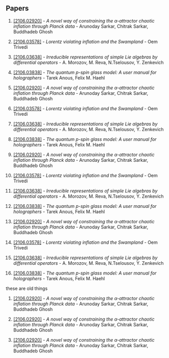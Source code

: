 ## Papers

1. [[2106.02920]](https://arxiv.org/abs/2106.02920) - *A novel way of constraining the $α$-attractor chaotic inflation  through Planck data* - Arunoday Sarkar, Chitrak Sarkar, Buddhadeb Ghosh

1. [[2106.03578]](https://arxiv.org/abs/2106.03578) - *Lorentz violating inflation and the Swampland* - Oem Trivedi

1. [[2106.03638]](https://arxiv.org/abs/2106.03638) - *Irreducible representations of simple Lie algebras by differential  operators* - A. Morozov, M. Reva, N.Tselousov, Y. Zenkevich

1. [[2106.03838]](https://arxiv.org/abs/2106.03838) - *The quantum $p$-spin glass model: A user manual for holographers* - Tarek Anous, Felix M. Haehl



1. [[2106.02920]](https://arxiv.org/abs/2106.02920) - *A novel way of constraining the $α$-attractor chaotic inflation  through Planck data* - Arunoday Sarkar, Chitrak Sarkar, Buddhadeb Ghosh

1. [[2106.03578]](https://arxiv.org/abs/2106.03578) - *Lorentz violating inflation and the Swampland* - Oem Trivedi

1. [[2106.03638]](https://arxiv.org/abs/2106.03638) - *Irreducible representations of simple Lie algebras by differential  operators* - A. Morozov, M. Reva, N.Tselousov, Y. Zenkevich

1. [[2106.03838]](https://arxiv.org/abs/2106.03838) - *The quantum $p$-spin glass model: A user manual for holographers* - Tarek Anous, Felix M. Haehl





1. [[2106.02920]](https://arxiv.org/abs/2106.02920) - *A novel way of constraining the $α$-attractor chaotic inflation  through Planck data* - Arunoday Sarkar, Chitrak Sarkar, Buddhadeb Ghosh



1. [[2106.03578]](https://arxiv.org/abs/2106.03578) - *Lorentz violating inflation and the Swampland* - Oem Trivedi



1. [[2106.03638]](https://arxiv.org/abs/2106.03638) - *Irreducible representations of simple Lie algebras by differential  operators* - A. Morozov, M. Reva, N.Tselousov, Y. Zenkevich



1. [[2106.03838]](https://arxiv.org/abs/2106.03838) - *The quantum $p$-spin glass model: A user manual for holographers* - Tarek Anous, Felix M. Haehl











1. [[2106.02920]](https://arxiv.org/abs/2106.02920) - *A novel way of constraining the $α$-attractor chaotic inflation  through Planck data* - Arunoday Sarkar, Chitrak Sarkar, Buddhadeb Ghosh



1. [[2106.03578]](https://arxiv.org/abs/2106.03578) - *Lorentz violating inflation and the Swampland* - Oem Trivedi



1. [[2106.03638]](https://arxiv.org/abs/2106.03638) - *Irreducible representations of simple Lie algebras by differential  operators* - A. Morozov, M. Reva, N.Tselousov, Y. Zenkevich



1. [[2106.03838]](https://arxiv.org/abs/2106.03838) - *The quantum $p$-spin glass model: A user manual for holographers* - Tarek Anous, Felix M. Haehl











these are old things







1. [[2106.02920]](https://arxiv.org/abs/2106.02920) - *A novel way of constraining the $α$-attractor chaotic inflation  through Planck data* - Arunoday Sarkar, Chitrak Sarkar, Buddhadeb Ghosh







1. [[2106.02920]](https://arxiv.org/abs/2106.02920) - *A novel way of constraining the $α$-attractor chaotic inflation  through Planck data* - Arunoday Sarkar, Chitrak Sarkar, Buddhadeb Ghosh































1. [[2106.02920]](https://arxiv.org/abs/2106.02920) - *A novel way of constraining the $α$-attractor chaotic inflation  through Planck data* - Arunoday Sarkar, Chitrak Sarkar, Buddhadeb Ghosh















